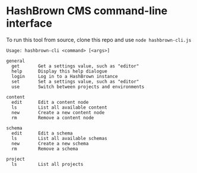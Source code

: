 # HashBrown CMS command-line interface

To run this tool from source, clone this repo and use `node hashbrown-cli.js`

```
Usage: hashbrown-cli <command> [<args>]

general
  get       Get a settings value, such as "editor"
  help      Display this help dialogue
  login     Log in to a HashBrown instance
  set       Set a settings value, such as "editor"
  use       Switch between projects and environments

content
  edit      Edit a content node
  ls        List all available content
  new       Create a new content node
  rm        Remove a content node

schema
  edit      Edit a schema
  ls        List all available schemas
  new       Create a new schema
  rm        Remove a schema

project
  ls        List all projects
```
